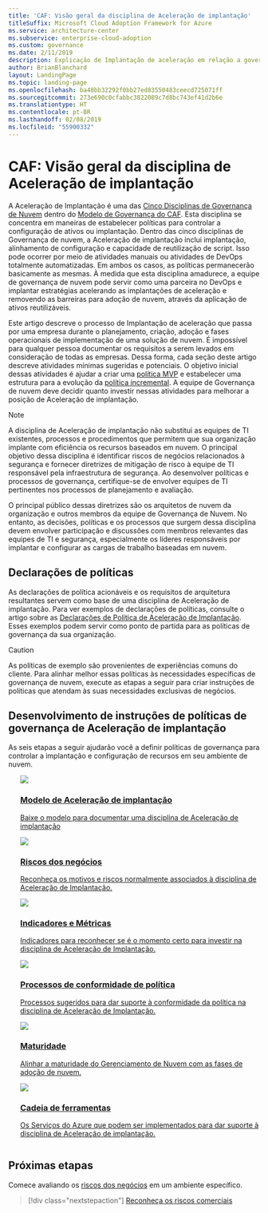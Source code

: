 ```yaml
---
title: 'CAF: Visão geral da disciplina de Aceleração de implantação'
titleSuffix: Microsoft Cloud Adoption Framework for Azure
ms.service: architecture-center
ms.subservice: enterprise-cloud-adoption
ms.custom: governance
ms.date: 2/11/2019
description: Explicação de Implantação de aceleração em relação a governança de nuvem.
author: BrianBlanchard
layout: LandingPage
ms.topic: landing-page
ms.openlocfilehash: ba48bb32292f0bb27ed83550483ceecd725071ff
ms.sourcegitcommit: 273e690c0cfabbc3822089c7d8bc743ef41d2b6e
ms.translationtype: HT
ms.contentlocale: pt-BR
ms.lasthandoff: 02/08/2019
ms.locfileid: "55900332"
---
```

# <a name="caf-deployment-acceleration-discipline-overview"></a>CAF: Visão geral da disciplina de Aceleração de implantação

A Aceleração de Implantação é uma das [Cinco Disciplinas de Governança de Nuvem](../governance-disciplines.md) dentro do [Modelo de Governança do CAF](../overview.md). Esta disciplina se concentra em maneiras de estabelecer políticas para controlar a configuração de ativos ou implantação. Dentro das cinco disciplinas de Governança de nuvem, a Aceleração de implantação inclui implantação, alinhamento de configuração e capacidade de reutilização de script. Isso pode ocorrer por meio de atividades manuais ou atividades de DevOps totalmente automatizadas. Em ambos os casos, as políticas permanecerão basicamente as mesmas. À medida que esta disciplina amadurece, a equipe de governança de nuvem pode servir como uma parceira no DevOps e implantar estratégias acelerando as implantações de aceleração e removendo as barreiras para adoção de nuvem, através da aplicação de ativos reutilizáveis.

Este artigo descreve o processo de Implantação de aceleração que passa por uma empresa durante o planejamento, criação, adoção e fases operacionais de implementação de uma solução de nuvem. É impossível para qualquer pessoa documentar os requisitos a serem levados em consideração de todas as empresas. Dessa forma, cada seção deste artigo descreve atividades mínimas sugeridas e potenciais. O objetivo inicial dessas atividades é ajudar a criar uma [política MVP](../policy-compliance/overview.md#minimum-viable-product-mvp-for-policy) e estabelecer uma estrutura para a evolução da [política incremental](../policy-compliance/overview.md#incremental-policy-growth). A equipe de Governança de nuvem deve decidir quanto investir nessas atividades para melhorar a posição de Aceleração de implantação.

> [!NOTE]
> A disciplina de Aceleração de implantação não substitui as equipes de TI existentes, processos e procedimentos que permitem que sua organização implante com eficiência os recursos baseados em nuvem. O principal objetivo dessa disciplina é identificar riscos de negócios relacionados à segurança e fornecer diretrizes de mitigação de risco à equipe de TI responsável pela infraestrutura de segurança. Ao desenvolver políticas e processos de governança, certifique-se de envolver equipes de TI pertinentes nos processos de planejamento e avaliação.

O principal público dessas diretrizes são os arquitetos de nuvem da organização e outros membros da equipe de Governança de Nuvem. No entanto, as decisões, políticas e os processos que surgem dessa disciplina devem envolver participação e discussões com membros relevantes das equipes de TI e segurança, especialmente os líderes responsáveis por implantar e configurar as cargas de trabalho baseadas em nuvem.

## <a name="policy-statements"></a>Declarações de políticas

As declarações de política acionáveis e os requisitos de arquitetura resultantes servem como base de uma disciplina de Aceleração de implantação. Para ver exemplos de declarações de políticas, consulte o artigo sobre as [Declarações de Política de Aceleração de Implantação](./policy-statements.md). Esses exemplos podem servir como ponto de partida para as políticas de governança da sua organização.

> [!CAUTION]
> As políticas de exemplo são provenientes de experiências comuns do cliente. Para alinhar melhor essas políticas às necessidades específicas de governança de nuvem, execute as etapas a seguir para criar instruções de políticas que atendam às suas necessidades exclusivas de negócios.

## <a name="developing-deployment-acceleration-governance-policy-statements"></a>Desenvolvimento de instruções de políticas de governança de Aceleração de implantação

As seis etapas a seguir ajudarão você a definir políticas de governança para controlar a implantação e configuração de recursos em seu ambiente de nuvem.

<!-- markdownlint-disable MD033 -->

<ul class="panelContent cardsE">
<li style="display: flex; flex-direction: column;">
    <a href="./template.md">
        <div class="cardSize">
            <div class="cardPadding" >
                <div class="card" >
                    <div class="cardImageOuter">
                        <div class="cardImage">
                            <img src="../../_images/governance/process-template.png" class="x-hidden-focus"/>
                        </div>
                    </div>
                    <div class="cardText" style="padding-left:0px;">
                        <h3>Modelo de Aceleração de implantação</h3>
                        <p class="x-hidden-focus">Baixe o modelo para documentar uma disciplina de Aceleração de implantação</p>
                    </div>
                </div>
            </div>
        </div>
    </a>
</li><li style="display: flex; flex-direction: column;">
    <a href="./business-risks.md">
        <div class="cardSize">
            <div class="cardPadding" >
                <div class="card" >
                    <div class="cardImageOuter">
                        <div class="cardImage">
                            <img src="../../_images/governance/process-risks.png" class="x-hidden-focus"/>
                        </div>
                    </div>
                    <div class="cardText" style="padding-left:0px;">
                        <h3>Riscos dos negócios</h3>
                        <p class="x-hidden-focus">Reconheça os motivos e riscos normalmente associados à disciplina de Aceleração de Implantação.</p>
                    </div>
                </div>
            </div>
        </div>
    </a>
</li>
<li style="display: flex; flex-direction: column;">
    <a href="./metrics-tolerance.md">
        <div class="cardSize">
            <div class="cardPadding" >
                <div class="card" >
                    <div class="cardImageOuter">
                        <div class="cardImage">
                            <img src="../../_images/governance/process-metrics.png" class="x-hidden-focus"/>
                        </div>
                    </div>
                    <div class="cardText" style="padding-left:0px;">
                        <h3>Indicadores e Métricas</h3>
                        <p class="x-hidden-focus">Indicadores para reconhecer se é o momento certo para investir na disciplina de Aceleração de Implantação.</p>
                    </div>
                </div>
            </div>
        </div>
    </a>
</li>
<li style="display: flex; flex-direction: column;">
    <a href="./compliance-processes.md">
        <div class="cardSize">
            <div class="cardPadding" >
                <div class="card" >
                    <div class="cardImageOuter">
                        <div class="cardImage">
                            <img src="../../_images/governance/process-enforce.png" class="x-hidden-focus"/>
                        </div>
                    </div>
                    <div class="cardText" style="padding-left:0px;">
                        <h3>Processos de conformidade de política</h3>
                        <p class="x-hidden-focus">Processos sugeridos para dar suporte à conformidade da política na disciplina de Aceleração de Implantação.</p>
                    </div>
                </div>
            </div>
        </div>
    </a>
</li>
<li style="display: flex; flex-direction: column;">
    <a href="./discipline-improvement.md">
        <div class="cardSize">
            <div class="cardPadding" >
                <div class="card" >
                    <div class="cardImageOuter">
                        <div class="cardImage">
                            <img src="../../_images/governance/process-maturity.png" class="x-hidden-focus"/>
                        </div>
                    </div>
                    <div class="cardText" style="padding-left:0px;">
                        <h3>Maturidade</h3>
                        <p class="x-hidden-focus">Alinhar a maturidade do Gerenciamento de Nuvem com as fases de adoção de nuvem.</p>
                    </div>
                </div>
            </div>
        </div>
    </a>
</li>
<li style="display: flex; flex-direction: column;">
    <a href="./toolchain.md">
        <div class="cardSize">
            <div class="cardPadding" >
                <div class="card" >
                    <div class="cardImageOuter">
                        <div class="cardImage">
                            <img src="../../_images/governance/process-toolchain.png" class="x-hidden-focus"/>
                        </div>
                    </div>
                    <div class="cardText" style="padding-left:0px;">
                        <h3>Cadeia de ferramentas</h3>
                        <p class="x-hidden-focus">Os Serviços do Azure que podem ser implementados para dar suporte à disciplina de Aceleração de implantação.</p>
                    </div>
                </div>
            </div>
        </div>
    </a>
</li>
</ul>

## <a name="next-steps"></a>Próximas etapas

Comece avaliando os [riscos dos negócios](./business-risks.md) em um ambiente específico.

> [!div class="nextstepaction"]
> [Reconheça os riscos comerciais](./business-risks.md)

<!-- markdownlint-enable MD033 -->
